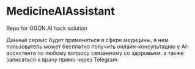 # MedicineAIAssistant
Repo for OGON.AI hack solution

Данный сервис будет применяться в сфере медицины, в нем пользователь может бесплатно получить онлайн-консультацию у AI-ассистента по любому вопросу связанному со здоровьем, а также записаться к врачу прямо через Telegram.
